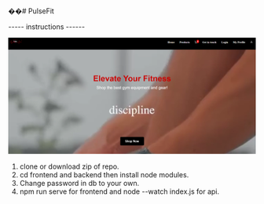 ��#   P u l s e F i t 

----- instructions ------

![Image Alt](https://github.com/keanan557/pulsefit-assets/blob/6dafcea32d51891e331fefa73f9aeb455ce196e2/pulsefit-home.png)

1. clone or download zip of repo.
2. cd frontend and backend then install node modules.
3. Change password in db to your own.
4. npm run serve for frontend and node --watch index.js for api.

 
 
